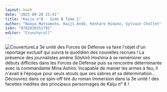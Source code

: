 ```yaml
---
layout: book
date: "2025-09-28 21:41"
title: "Kaiju n°8 - Side B Tome 1"
author: "Naoya Matsumoto, Kaiji Andô, Kentaro Hidano, Sylvain Chollet"
isbn: "9782820351791"
editor: "Crunchyroll"
---
```

![Couverture](/img/9782820351791.jpeg)La 3e unité des Forces de Défense va faire l'objet d'un reportage exclusif qui suivra le quotidien des nouvelles recrues ! La présence des journalistes amène Sôshirô Hoshina à se remémorer ses débuts difficiles dans les Forces de Défense puis sa rencontre déterminante avec la commandante Mina Ashiro. Incapable de manier les armes à feu, il n'avait à l'époque pour seuls atouts que ses sabres et sa détermination... Découvrez dans ce spin-off tiré du roman Immersion dans la 3e unité ! des facettes inédites des principaux personnages de Kaiju n° 8 !